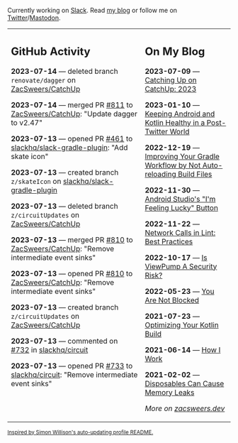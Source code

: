 Currently working on [Slack](https://slack.com/). Read [my blog](https://zacsweers.dev/) or follow me on [Twitter](https://twitter.com/ZacSweers)/[Mastodon](https://hachyderm.io/@ZacSweers).

<table><tr><td valign="top" width="60%">

## GitHub Activity
<!-- githubActivity starts -->
**2023-07-14** — deleted branch `renovate/dagger` on [ZacSweers/CatchUp](https://github.com/ZacSweers/CatchUp)

**2023-07-14** — merged PR [#811](https://github.com/ZacSweers/CatchUp/pull/811) to [ZacSweers/CatchUp](https://github.com/ZacSweers/CatchUp): "Update dagger to v2.47"

**2023-07-13** — opened PR [#461](https://github.com/slackhq/slack-gradle-plugin/pull/461) to [slackhq/slack-gradle-plugin](https://github.com/slackhq/slack-gradle-plugin): "Add skate icon"

**2023-07-13** — created branch `z/skateIcon` on [slackhq/slack-gradle-plugin](https://github.com/slackhq/slack-gradle-plugin)

**2023-07-13** — deleted branch `z/circuitUpdates` on [ZacSweers/CatchUp](https://github.com/ZacSweers/CatchUp)

**2023-07-13** — merged PR [#810](https://github.com/ZacSweers/CatchUp/pull/810) to [ZacSweers/CatchUp](https://github.com/ZacSweers/CatchUp): "Remove intermediate event sinks"

**2023-07-13** — opened PR [#810](https://github.com/ZacSweers/CatchUp/pull/810) to [ZacSweers/CatchUp](https://github.com/ZacSweers/CatchUp): "Remove intermediate event sinks"

**2023-07-13** — created branch `z/circuitUpdates` on [ZacSweers/CatchUp](https://github.com/ZacSweers/CatchUp)

**2023-07-13** — commented on [#732](https://github.com/slackhq/circuit/issues/732#issuecomment-1634761831) in [slackhq/circuit](https://github.com/slackhq/circuit)

**2023-07-13** — opened PR [#733](https://github.com/slackhq/circuit/pull/733) to [slackhq/circuit](https://github.com/slackhq/circuit): "Remove intermediate event sinks"
<!-- githubActivity ends -->
</td><td valign="top" width="40%">

## On My Blog
<!-- blog starts -->
**2023-07-09** — [Catching Up on CatchUp: 2023](https://www.zacsweers.dev/catching-up-on-catchup-2023/)

**2023-01-10** — [Keeping Android and Kotlin Healthy in a Post-Twitter World](https://www.zacsweers.dev/keeping-android-healthy/)

**2022-12-19** — [Improving Your Gradle Workflow by Not Auto-reloading Build Files](https://www.zacsweers.dev/improving-your-workflow-by-not-auto-reloading-build-files/)

**2022-11-30** — [Android Studio's "I'm Feeling Lucky" Button](https://www.zacsweers.dev/android-studios-im-feeling-lucky-button/)

**2022-11-22** — [Network Calls in Lint: Best Practices](https://www.zacsweers.dev/network-calls-in-lint-best-practices/)

**2022-10-17** — [Is ViewPump A Security Risk?](https://www.zacsweers.dev/is-viewpump-a-security-risk/)

**2022-05-23** — [You Are Not Blocked](https://www.zacsweers.dev/you-are-not-blocked/)

**2021-07-23** — [Optimizing Your Kotlin Build](https://www.zacsweers.dev/optimizing-your-kotlin-build/)

**2021-06-14** — [How I Work](https://www.zacsweers.dev/how-i-work/)

**2021-02-02** — [Disposables Can Cause Memory Leaks](https://www.zacsweers.dev/disposables-can-cause-memory-leaks/)
<!-- blog ends -->
_More on [zacsweers.dev](https://zacsweers.dev/)_
</td></tr></table>

<sub><a href="https://simonwillison.net/2020/Jul/10/self-updating-profile-readme/">Inspired by Simon Willison's auto-updating profile README.</a></sub>